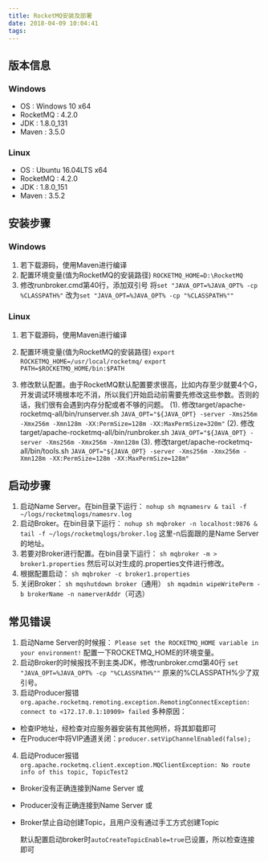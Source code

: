 ```yaml
---
title: RocketMQ安装及部署
date: 2018-04-09 10:04:41
tags:
---
```


## 版本信息

### **Windows**

- OS : Windows 10 x64
- RocketMQ : 4.2.0
- JDK : 1.8.0_131
- Maven : 3.5.0

### **Linux**

- OS : Ubuntu 16.04LTS x64
- RocketMQ : 4.2.0
- JDK : 1.8.0_151
- Maven : 3.5.2

## 安装步骤

### **Windows**

1. 若下载源码，使用Maven进行编译
2. 配置环境变量(值为RocketMQ的安装路径)
  `ROCKETMQ_HOME=D:\RocketMQ`
3. 修改runbroker.cmd第40行，添加双引号
  将`set "JAVA_OPT=%JAVA_OPT% -cp %CLASSPATH%"`
  改为`set "JAVA_OPT=%JAVA_OPT% -cp "%CLASSPATH%""`

### **Linux**

1. 若下载源码，使用Maven进行编译

2. 配置环境变量(值为RocketMQ的安装路径)
  `export ROCKETMQ_HOME=/usr/local/rocketmq/`
  `export PATH=$ROCKETMQ_HOME/bin:$PATH`

3. 修改默认配置。由于RocketMQ默认配置要求很高，比如内存至少就要4个G，开发调试环境根本吃不消，所以我们开始启动前需要先修改这些参数。否则的话，我们很有会遇到内存分配或者不够的问题。
  (1). 修改target/apache-rocketmq-all/bin/runserver.sh
  `JAVA_OPT="${JAVA_OPT} -server -Xms256m -Xmx256m -Xmn128m -XX:PermSize=128m -XX:MaxPermSize=320m"`
  (2). 修改target/apache-rocketmq-all/bin/runbroker.sh
  `JAVA_OPT="${JAVA_OPT} -server -Xms256m -Xmx256m -Xmn128m`
  (3). 修改target/apache-rocketmq-all/bin/tools.sh
  `JAVA_OPT="${JAVA_OPT} -server -Xms256m -Xmx256m -Xmn128m -XX:PermSize=128m -XX:MaxPermSize=128m"`

## 启动步骤

1. 启动Name Server。在bin目录下运行：
  `nohup sh mqnamesrv & tail -f ~/logs/rocketmqlogs/namesrv.log`
2. 启动Broker。在bin目录下运行：
  `nohup sh mqbroker -n localhost:9876 & tail -f ~/logs/rocketmqlogs/broker.log`
  这里-n后面跟的是Name Server的地址。
3. 若要对Broker进行配置。在bin目录下运行：
  `sh mqbroker -m > broker1.properties`
  然后可以对生成的.properties文件进行修改。
4. 根据配置启动：
  `sh mqbroker -c broker1.properties`
5. 关闭Broker：
  `sh mqshutdown broker`（通用）
  `sh mqadmin wipeWritePerm -b brokerName -n namerverAddr`（可选）

## 常见错误

1. 启动Name Server的时候报：
  `Please set the ROCKETMQ_HOME variable in your environment!`
  配置一下ROCKETMQ_HOME的环境变量。
2. 启动Broker的时候报找不到主类JDK，修改runbroker.cmd第40行
  `set "JAVA_OPT=%JAVA_OPT% -cp "%CLASSPATH%""`
  原来的%CLASSPATH%少了双引号。
3. 启动Producer报错
  `org.apache.rocketmq.remoting.exception.RemotingConnectException: connect to <172.17.0.1:10909> failed`
  多种原因：
- 检查IP地址，经检查对应服务器安装有其他网桥，将其卸载即可
- 在Producer中将VIP通道关闭：`producer.setVipChannelEnabled(false);`

4. 启动Producer报错
  `org.apache.rocketmq.client.exception.MQClientException: No route info of this topic, TopicTest2`
- Broker没有正确连接到Name Server
  或

- Producer没有正确连接到Name Server
  或

- Broker禁止自动创建Topic，且用户没有通过手工方式创建Topic

  默认配置启动broker时`autoCreateTopicEnable=true`已设置，所以检查连接即可